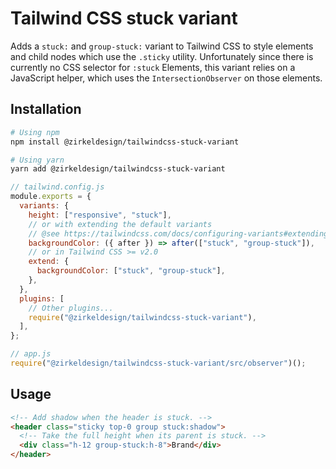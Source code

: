 # Tailwind CSS stuck variant

Adds a `stuck:` and `group-stuck:` variant to Tailwind CSS to style elements and child nodes which use the `.sticky` utility. Unfortunately since there is currently no CSS selector for `:stuck` Elements, this variant relies on a JavaScript helper, which uses the `IntersectionObserver` on those elements.

## Installation

```sh
# Using npm
npm install @zirkeldesign/tailwindcss-stuck-variant

# Using yarn
yarn add @zirkeldesign/tailwindcss-stuck-variant
```

```js
// tailwind.config.js
module.exports = {
  variants: {
    height: ["responsive", "stuck"],
    // or with extending the default variants
    // @see https://tailwindcss.com/docs/configuring-variants#extending-default-variants
    backgroundColor: ({ after }) => after(["stuck", "group-stuck"]),
    // or in Tailwind CSS >= v2.0
    extend: {
      backgroundColor: ["stuck", "group-stuck"],
    },
  },
  plugins: [
    // Other plugins...
    require("@zirkeldesign/tailwindcss-stuck-variant"),
  ],
};
```

```js
// app.js
require("@zirkeldesign/tailwindcss-stuck-variant/src/observer")();
```

## Usage

```html
<!-- Add shadow when the header is stuck. -->
<header class="sticky top-0 group stuck:shadow">
  <!-- Take the full height when its parent is stuck. -->
  <div class="h-12 group-stuck:h-8">Brand</div>
</header>
```
